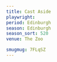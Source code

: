 ```yaml
---
title: Cast Aside
playwright: 
period: Edinburgh
season: Edinburgh
season_sort: 520
venue: The Zoo

smugmug: 7FLqSZ
---
```

